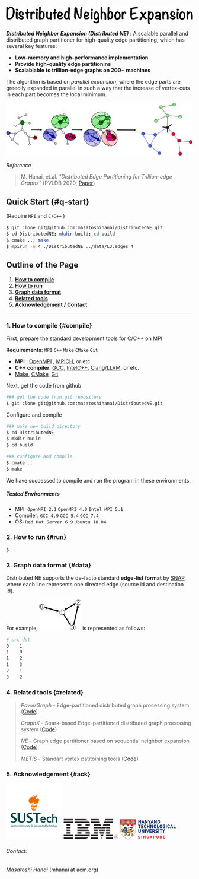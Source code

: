 ![DNE](pics/DNE_logo.png)

__*Distributed Neighbor Expansion (Distributed NE)*__ : A scalable parallel and distributed graph partitioner for high-quality edge partitioning, which has several key features:

- __Low-memory and high-performance implementation__
- __Provide high-quality edge partitionins__
- __Scalablable to trillion-edge graphs on 200+ machines__

The algorithm is based on  _parallel expansion_, where the edge parts are greedily expanded in parallel in such a way that the increase of vertex-cuts in each part becomes the local minimum. 

![expansion](pics/ParallelExpansion.png)

*Reference*    

> M. Hanai, et.al. *"Distributed Edge Partitioning for Trillion-edge Graphs"* (PVLDB 2020, [Paper](https://arxiv.org/pdf/1908.05855.pdf))

## Quick Start {#q-start} 

 (Require `MPI` and `C/C++` )

```bash
$ git clone git@github.com:masatoshihanai/DistributedNE.git
$ cd DistributedNE; mkdir build; cd build
$ cmake ..; make
$ mpirun -n 4 ./DistributedNE ../data/LJ.edges 4
```

## Outline of the Page

1. [__How to compile__](#compile)
2. [__How to run__](#run)
3. [__Graph data format__](#data)
4. [__Related tools__](#related)
5. [__Acknowledgement / Contact__](#ack)

---

### 1. How to compile {#compile}

First, prepare the standard development tools for C/C++ on MPI

__Requirements__: `MPI` `C++`  `Make` `CMake` `Git`

- __MPI__ : [OpenMPI](https://www.open-mpi.org/) , [MPICH](https://www.mpich.org/), or etc.
- __C++ compiler__: [GCC](https://gcc.gnu.org/install/), [IntelC++](https://software.intel.com/en-us/c-compilers), [Clang/LLVM](https://clang.llvm.org/index.html), or etc.
- [Make](https://www.gnu.org/software/make/), [CMake](https://cmake.org/), [Git](https://git-scm.com/)

Next, get the code from github

```bash
### get the code from git repository
$ git clone git@github.com:masatoshihanai/DistributedNE.git
```

Configure and compile

```bash
### make new build directory
$ cd DistributedNE
$ mkdir build
$ cd build
```

```bash
### configure and compile
$ cmake ..
$ make
```

We have successed to compile and run the program in these environments:

##### Tested Environments

- MPI:  `OpenMPI 2.1` `OpenMPI 4.0` `Intel MPI 5.1`
- Compiler: `GCC 4.9` `GCC 5.4` `GCC 7.4`
- OS: `Red Hat Server 6.9` `Ubuntu 18.04`

### 2. How to run {#run}

```bash
$
```



### 3. Graph data format {#data}

Distributed NE supports the de-facto standard __edge-list format__ by [SNAP](https://snap.stanford.edu/data/index.html),  where each line represents one directed edge (source id and destination id).

For example, <img src="pics/Graph.png" alt="Graph" style="zoom:50%;" />is  represented as follows:

 ```bash
# src dst
0    1
1    0
1    2
1    3
2    1
3    2
 ```



### 4. Related tools {#related}

>_PowerGraph_ - Edge-partitioned distributed graph processing system ([Code](https://github.com/jegonzal/PowerGraph))
>
>_GraphX_ - Spark-based Edge-partitioned distributed graph processing system ([Code](https://spark.apache.org/graphx/))
>
>_NE_ - Graph edge partitioner based on sequential neighbor expansion ([Code](https://www.kdd.org/kdd2017/papers/view/graph-edge-partitioning-via-neighborhood-heuristic)) 
>
>_METIS_ - Standart vertex patitoining tools ([Code](http://glaros.dtc.umn.edu/gkhome/metis/metis/overview))

### 5. Acknowledgement {#ack}

![SUStech](pics/sustech.png)  ![IBM](pics/IBM.png) ![NTU](pics/NTU.png) 

###### Contact: 

_Masatoshi Hanai_ (mhanai at acm.org)